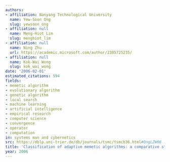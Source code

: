 ```yaml
---
authors:
- affiliation: Nanyang Technological University
  name: Yew-Soon Ong
  slug: yewsoon_ong
- affiliation: null
  name: Meng-Hiot Lim
  slug: menghiot_lim
- affiliation: null
  name: Ning Zhu
  url: https://academic.microsoft.com/author/2305725235/
- affiliation: null
  name: Kok-Wai Wong
  slug: kok_wai_wong
date: '2006-02-01'
estimated_citations: 594
fields:
- memetic algorithm
- evolutionary algorithm
- genetic algorithm
- local search
- machine learning
- artificial intelligence
- empirical research
- computer science
- convergence
- operator
- computation
in: systems man and cybernetics
src: https://dblp.uni-trier.de/db/journals/tsmc/tsmcb36.html#OngLZW06
title: 'Classification of adaptive memetic algorithms: a comparative study'
year: 2006
---
```

